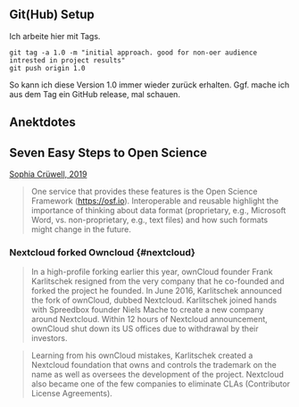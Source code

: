 

## Git(Hub) Setup

Ich arbeite hier mit Tags. 

    git tag -a 1.0 -m "initial approach. good for non-oer audience intrested in project results"
    git push origin 1.0


So kann ich diese Version 1.0 immer wieder zurück erhalten. Ggf. mache ich aus dem Tag ein GitHub release, mal schauen.


## Anektdotes

## Seven Easy Steps to Open Science

[Sophia Crüwell, 2019](https://econtent.hogrefe.com/doi/full/10.1027/2151-2604/a000387#_i9) 

> One service that provides these features is the Open Science Framework (https://osf.io). Interoperable and reusable highlight the importance of thinking about data format (proprietary, e.g., Microsoft Word, vs. non-proprietary, e.g., text files) and how such formats might change in the future. 


### Nextcloud forked Owncloud {#nextcloud}

> In a high-profile forking earlier this year, ownCloud founder Frank Karlitschek resigned from the very company that he co-founded and forked the project he founded. In June 2016,  Karlitschek announced the fork of ownCloud, dubbed Nextcloud. Karlitschek joined hands with Spreedbox founder Niels Mache to create a new company around Nextcloud. Within 12 hours of Nextcloud announcement, ownCloud shut down its US offices due to withdrawal by their investors.

> Learning from his ownCloud mistakes, Karlitschek created a Nextcloud foundation that owns and controls the trademark on the name as well as oversees the development of the project. Nextcloud also became one of the few companies to eliminate CLAs (Contributor License Agreements).
